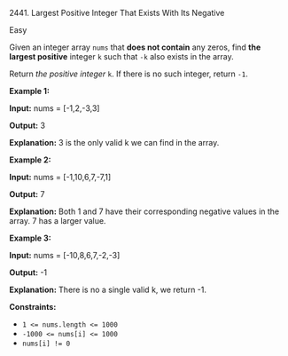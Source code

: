 2441\. Largest Positive Integer That Exists With Its Negative

Easy

Given an integer array `nums` that **does not contain** any zeros, find **the largest positive** integer `k` such that `-k` also exists in the array.

Return _the positive integer_ `k`. If there is no such integer, return `-1`.

**Example 1:**

**Input:** nums = [-1,2,-3,3]

**Output:** 3

**Explanation:** 3 is the only valid k we can find in the array.

**Example 2:**

**Input:** nums = [-1,10,6,7,-7,1]

**Output:** 7

**Explanation:** Both 1 and 7 have their corresponding negative values in the array. 7 has a larger value.

**Example 3:**

**Input:** nums = [-10,8,6,7,-2,-3]

**Output:** -1

**Explanation:** There is no a single valid k, we return -1.

**Constraints:**

*   `1 <= nums.length <= 1000`
*   `-1000 <= nums[i] <= 1000`
*   `nums[i] != 0`